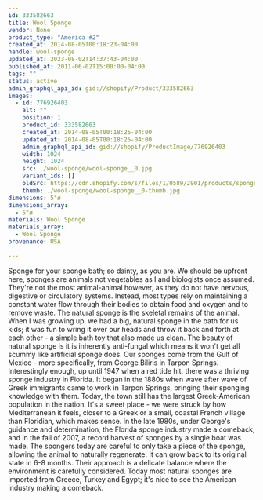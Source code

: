 ```yaml
---
id: 333582663
title: Wool Sponge
vendor: None
product_type: "America #2"
created_at: 2014-08-05T00:18:23-04:00
handle: wool-sponge
updated_at: 2023-08-02T14:37:43-04:00
published_at: 2011-06-02T15:00:00-04:00
tags: ""
status: active
admin_graphql_api_id: gid://shopify/Product/333582663
images:
  - id: 776926403
    alt: ""
    position: 1
    product_id: 333582663
    created_at: 2014-08-05T00:18:25-04:00
    updated_at: 2014-08-05T00:18:25-04:00
    admin_graphql_api_id: gid://shopify/ProductImage/776926403
    width: 1024
    height: 1024
    src: ./wool-sponge/wool-sponge__0.jpg
    variant_ids: []
    oldSrc: https://cdn.shopify.com/s/files/1/0589/2901/products/sponge.jpeg?v=1407212305
    thumb: ./wool-sponge/wool-sponge__0-thumb.jpg
dimensions: 5"ø
dimensions_array:
  - 5"ø
materials: Wool Sponge
materials_array:
  - Wool Sponge
provenance: USA

---
```


Sponge for your sponge bath; so dainty, as you are. We should be upfront here, sponges are animals not vegetables as I and biologists once assumed. They're not the most animal\-animal however, as they do not have nervous, digestive or circulatory systems. Instead, most types rely on maintaining a constant water flow through their bodies to obtain food and oxygen and to remove waste. The natural sponge is the skeletal remains of the animal. When I was growing up, we had a big, natural sponge in the bath for us kids; it was fun to wring it over our heads and throw it back and forth at each other - a simple bath toy that also made us clean. The beauty of natural sponge is it is inherently anti-fungal which means it won't get all scummy like artificial sponge does. Our sponges come from the Gulf of Mexico - more specifically, from George Biliris in Tarpon Springs. Interestingly enough, up until 1947 when a red tide hit, there was a thriving sponge industry in Florida. It began in the 1880s when wave after wave of Greek immigrants came to work in Tarpon Springs, bringing their sponging knowledge with them. Today, the town still has the largest Greek-American population in the nation. It's a sweet place - we were struck by how Mediterranean it feels, closer to a Greek or a small, coastal French village than Floridian, which makes sense. In the late 1980s, under George's guidance and determination, the Florida sponge industry made a comeback, and in the fall of 2007, a record harvest of sponges by a single boat was made. The spongers today are careful to only take a piece of the sponge, allowing the animal to naturally regenerate. It can grow back to its original state in 6-8 months. Their approach is a delicate balance where the environment is carefully considered. Today most natural sponges are imported from Greece, Turkey and Egypt; it's nice to see the American industry making a comeback.